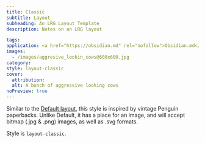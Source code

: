 ```yaml
---
title: Classic
subtitle: Layout
subheading: An LRG Layout Template
description: Notes on an LRG layout

tags: 
application: <a href="https://obsidian.md" rel="nofollow">Obsidian.md</a>
images:
  - /images/aggresive_lookin_cows@600x600.jpg
category: 
style: layout-classic
cover:
  attribution: 
  alt: A bunch of aggressive looking cows
noPreview: true
---
```


Similar to the [Default layout](../layout-default/), this style is inspired by vintage Penguin paperbacks. Unlike Default, it has a place for an image, and will accept bitmap (.jpg & .png) images, as well as .svg formats.

Style is `layout-classic`.
